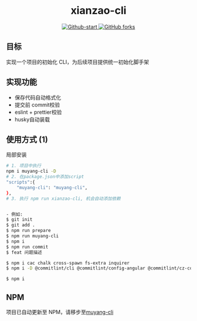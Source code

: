 <br />
<h1 align="center">xianzao-cli</h1>
<p align="center">
<a href="https://github.com/fenglingfengling/muyang-cli/startgazers">
<img alt='Github-start' src='/https://github.com/fenglingfengling/muyang-cli' />
</a>
<a href='https://github.com/fenglingfengling/muyang-cli/network'>
<img alt='GitHub forks' src="https://img.shields.io/github/forks/fenglingfengling/xianzao-cli"> 
</a>
</p>

## 目标
 实现一个项目的初始化 CLI，为后续项目提供统一初始化脚手架

## 实现功能

- 保存代码自动格式化
- 提交前 commit校验
- eslint + prettier校验
- husky自动装载

## 使用方式 (1)
局部安装
```BASH
# 1. 项目中执行
npm i muyang-cli -D
# 2. 在package.json中添加script
"scripts":{
    "muyang-cli": "muyang-cli",
},
# 3. 执行 npm run xianzao-cli, 机会自动添加依赖


- 例如: 
$ git init
$ git add .
$ npm run prepare
$ npm run muyang-cli
$ npm i
$ npm run commit
$ feat 问题描述

$ npm i cac chalk cross-spawn fs-extra inquirer
$ npm i -D @commitlint/cli @commitlint/config-angular @commitlint/cz-commitlint @types/cross-spawn @types/fs-extra @types/inquirer @types/node commitizen cz-customizable husky inquirer@8.0.0 minimist nodemon ts-node typescript eslint prettier eslint-friendly-formatter eslint-plugin-prettier eslint-plugin-html eslint-config-prettier lint-staged

$ npm i 
```
## NPM
项目已自动更新至 NPM，请移步至[muyang-cli](https://www.npmjs.com/package/muyang-cli)
